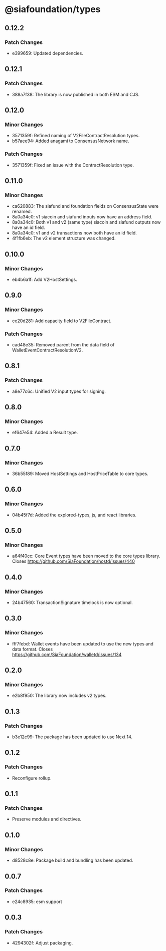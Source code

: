 # @siafoundation/types

## 0.12.2

### Patch Changes

- e399659: Updated dependencies.

## 0.12.1

### Patch Changes

- 388a7f38: The library is now published in both ESM and CJS.

## 0.12.0

### Minor Changes

- 3571359f: Refined naming of V2FileContractResolution types.
- b57aee94: Added anagami to ConsensusNetwork name.

### Patch Changes

- 3571359f: Fixed an issue with the ContractResolution type.

## 0.11.0

### Minor Changes

- ca620883: The siafund and foundation fields on ConsensusState were renamed.
- 8a0a34c0: v1 siacoin and siafund inputs now have an address field.
- 8a0a34c0: Both v1 and v2 (same type) siacoin and siafund outputs now have an id field.
- 8a0a34c0: v1 and v2 transactions now both have an id field.
- 4f1fb6eb: The v2 element structure was changed.

## 0.10.0

### Minor Changes

- eb4b6a1f: Add V2HostSettings.

## 0.9.0

### Minor Changes

- ce20d281: Add capacity field to V2FileContract.

### Patch Changes

- cad48e35: Removed parent from the data field of WalletEventContractResolutionV2.

## 0.8.1

### Patch Changes

- a8e77c6c: Unified V2 input types for signing.

## 0.8.0

### Minor Changes

- ef647e54: Added a Result type.

## 0.7.0

### Minor Changes

- 36b55f89: Moved HostSettings and HostPriceTable to core types.

## 0.6.0

### Minor Changes

- 04b45f7d: Added the explored-types, js, and react libraries.

## 0.5.0

### Minor Changes

- a64f40cc: Core Event types have been moved to the core types library. Closes https://github.com/SiaFoundation/hostd/issues/440

## 0.4.0

### Minor Changes

- 24b47560: TransactionSignature timelock is now optional.

## 0.3.0

### Minor Changes

- fff7febd: Wallet events have been updated to use the new types and data format. Closes https://github.com/SiaFoundation/walletd/issues/134

## 0.2.0

### Minor Changes

- e2b8f950: The library now includes v2 types.

## 0.1.3

### Patch Changes

- b3e12c99: The package has been updated to use Next 14.

## 0.1.2

### Patch Changes

- Reconfigure rollup.

## 0.1.1

### Patch Changes

- Preserve modules and directives.

## 0.1.0

### Minor Changes

- d8528c8e: Package build and bundling has been updated.

## 0.0.7

### Patch Changes

- e24c8935: esm support

## 0.0.3

### Patch Changes

- 4294302f: Adjust packaging.
